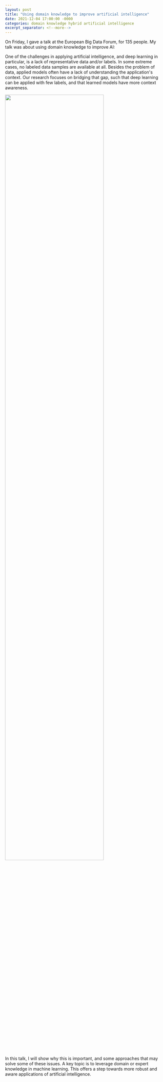 ```yaml
---
layout: post
title: "Using domain knowledge to improve artificial intelligence"
date: 2021-12-04 17:00:00 -0000
categories: domain knowledge hybrid artificial intelligence
excerpt_separator: <!--more-->
---
```


On Friday, I gave a talk at the European Big Data Forum, for 135 people. My talk was about using domain knowledge to improve AI:

One of the challenges in applying artificial intelligence, and deep learning in particular, is a lack of representative data and/or labels. 
In some extreme cases, no labeled data samples are available at all. 
Besides the problem of data, applied models often have a lack of understanding the application's context. 
Our research focuses on bridging that gap, such that deep learning can be applied with few labels, and that learned models have more context awareness. 

<img src="https://gertjanburghouts.github.io/pictures/ebdvf.jpg" width="80%">

In this talk, I will show why this is important, and some approaches that may solve some of these issues. 
A key topic is to leverage domain or expert knowledge in machine learning. 
This offers a step towards more robust and aware applications of artificial intelligence.
